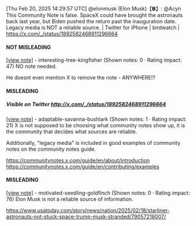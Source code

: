 [Thu Feb 20, 2025 14:29:57 UTC] @elonmusk (Elon Musk)【𝗕】: @Acyn This Community Note is false.  SpaceX could have brought the astronauts back last year, but Biden pushed the return past the inauguration date.  Legacy media is NOT a reliable source. | Twitter for iPhone | birdwatch | https://x.com/_/status/1892582468911296664

#### NOT MISLEADING

[[view note]](https://x.com/i/birdwatch/n/1893046093086126200) - interesting-tree-kingfisher (Shown notes: 0 · Rating impact: 47)
NO note needed. 

He doesnt even mention X to remove the note - ANYWHERE!?



#### MISLEADING
##### Visible on Twitter http://x.com/_/status/1892582468911296664
[[view note]](https://x.com/i/birdwatch/n/1892820567985967325) - adaptable-savanna-bushlark (Shown notes: 1 · Rating impact: 21)
X is not supposed to be choosing what community notes show up, it is the community that decides what sources are reliable.

Additionally, "legacy media" is included in good examples of community notes on the community notes guide.

https://communitynotes.x.com/guide/en/about/introduction
https://communitynotes.x.com/guide/en/contributing/examples

#### MISLEADING

[[view note]](https://x.com/i/birdwatch/n/1892653419262820539) - motivated-seedling-goldfinch (Shown notes: 0 · Rating impact: 76)
Elon Musk is not a reliable source of information.

https://www.usatoday.com/story/news/nation/2025/02/18/starliner-astronauts-not-stuck-space-trump-musk-stranded/79057218007/
